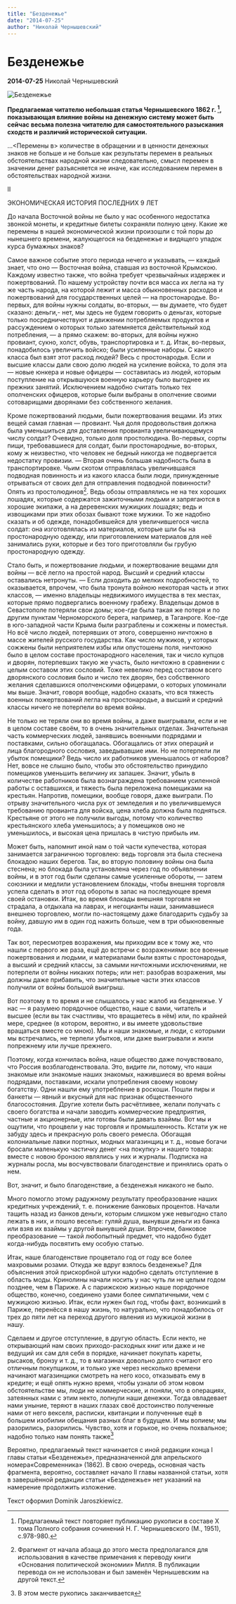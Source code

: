 ```yaml
---
title: "Безденежье"
date: "2014-07-25"
author: "Николай Чернышевский"
---
```


# Безденежье

**2014-07-25** Николай Чернышевский

![Безденежье](http://cyrillitsa.ru/uploads/posts/2012-05/1336661369_93d0f6a8118e.jpg)

**Предлагаемая читателю небольшая статья Чернышевского 1862 г. [^1], показывающая влияние войны на денежную систему может быть сейчас весьма полезна читателю для самостоятельного разыскания сходств и различий исторической ситуации.**

...<Перемены в> количестве в обращении и в ценности денежных знаков не больше и не больше как результаты перемен в реальных обстоятельствах народной жизни следовательно, смысл перемен в значении денег разъясняется не иначе, как исследованием перемен в обстоятельствах народной жизни.

II

ЭКОНОМИЧЕСКАЯ ИСТОРИЯ ПОСЛЕДНИХ 9 ЛЕТ

До начала Восточной войны не было у нас особенного недостатка звонкой монеты, и кредитные билеты сохраняли полную цену. Какие же перемены в нашей экономической жизни произошли с той поры до нынешнего времени, жалующегося на безденежье и видящего упадок курса бумажных знаков?

Самое важное событие этого периода нечего и указывать, — каждый знает, что оно — Восточная война, ставшая из восточной Крымскою. Каждому известно также, что война требует чрезвычайных издержек и пожертвований. По нашему устройству почти вся масса их легла на ту же часть народа, на которой лежит и масса обыкновенных расходов и пожертвований для государственных целей — на простонародье. Во-первых, для войны нужны солдаты, во-вторых, — вы думаете, что будет сказано: деньги,- нет, мы здесь не будем говорить о деньгах, которые только посредничествуют и движении потребляемых продуктов и рассуждением о которых только затемняется действительный ход потребления, — а прямо скажем: во-вторых, для войны нужно провиант, сукно, холст, обувь, транспортировка и т. д. Итак, во-первых, понадобилось увеличить войско; были усиленные наборы. С какого класса был взят этот расход людей? Весь с простонародья. Если и высшие классы дали свою долю людей на усиление войска, то доля эта — новые юнкера и новые офицеры — составилась из людей, которым поступление на открывшуюся военную карьеру было выгоднее их прежних занятий. Исключением надобно считать только тех ополченских офицеров, которые были выбраны в ополчение своими сотоварищами дворянами без собственного желания.

Кроме пожертвований людьми, были пожертвования вещами. Из этих вещей самая главная — провиант. Чья доля продовольствия должна была уменьшиться для доставления провианта увеличивающемуся числу солдат? Очевидно, только доля простолюдина. Во-первых, сорты пищи, требовавшиеся для солдат, были простонародные, во-вторых, кому ж неизвестно, что человек не бедный никогда не подвергается недостатку провизии. — Вторая очень большая надобность была в транспортировке. Чьим скотом отправлялась увеличившаяся подводная повинность и из какого класса были люди, принужденные отрываться от своих дел для отправления подводной повинности? Опять из простолюдинов[^2]. Ведь обозы отправлялись не на тех хороших лошадях, которые содержатся зажиточными людьми и запрягаются в хорошие экипажи, а на деревенских мужицких лошадях; ведь и извощиками при этих обозах бывают тоже мужики. То же надобно сказать и об одежде, понадобившейся для увеличившегося числа солдат: она изготовлялась из материалов, которые шли бы на простонародную одежду, или приготовлением материалов для неё занимались руки, которые и без того приготовляли бы грубую простонародную одежду.

Стало быть, и пожертвование людьми, и пожертвование вещами для войны — всё легло на простой народ. Высший и средний классы оставались нетронуты. — Если доходить до мелких подробностей, то оказывается, впрочем, что была тронута войною некоторая часть и этих классов, — именно владельцы недвижимого имущества в тех местах, которые прямо подвергались военному грабежу. Владельцы домов в Севастополе потеряли свои домы; кое-где была такая же потеря и по другим пунктам Черноморского берега, например, в Таганроге. Кое-где в юго-западной части Крыма были разграблены и сожжены и поместья. Но всё число людей, потерявших от этого, совершенно ничтожно в массе жителей русского государства. Как число мужиков, у которых сожжены были неприятелем избы или опустошены поля, ничтожно было в целом составе простонародного населения, так и число купцов и дворян, потерпевших такую же участь, было ничтожно в сравнении с целым составом этих сословий. Тоже невелико перед составом всего дворянского сословия было и число тех дворян, без собственного желания сделавшихся ополченскими офицерами, о которых упоминали мы выше. Значит, говоря вообще, надобно сказать, что вся тяжесть военных пожертвований легла на простонародье, а высший и средний классы ничего не потерпели во время войны.

Не только не теряли они во время войны, а даже выигрывали, если и не в целом составе своём, то в очень значительных отделах. Значительная часть коммерческих людей, занявшись военными подрядами и поставками, сильно обогащалась. Обогащались от этих операций и лица благородного сословия, заведывавшие ими. Но не потерпели ли убыток помещики? Ведь число их работников уменьшалось от наборов? Нет, вовсе не слышно было, чтобы это обстоятельство принудило помещиков уменьшить величину их запашек. Значит, убыль в количестве работников была вознаграждена требованием усиленной работы с оставшихся, и тяжесть была переложена помещиками на крестьян. Напротив, помещики, вообще говоря, даже выиграли. По отрыву значительного числа рук от земледелия и по увеличившемуся требованию провианта для войска, цена хлеба должна была подняться. Крестьяне от этого не получили выгоды, потому что количество крестьянского хлеба уменьшилось; а у помещиков оно не уменьшилось, и высокая цена пришлась в чистую прибыль им.

Может быть, напомнит иной нам о той части купечества, которая занимается заграничною торговлею: ведь торговля эта была стеснена блокадою наших берегов. Так, во вторую половину войны она была стеснена; но блокада была установлена через год по объявлении войны, и в этот год были сделаны самые усиленные обороты, — затем союзники и медлили установлением блокады, чтобы внешняя торговля успела сделать в этот год обороты в запас на последующее время своей остановки. Итак, во время блокады внешняя торговля не страдала, а отдыхала на лаврах, и негоцианты наши, занимавшиеся внешнею торговлею, могли по-настоящему даже благодарить судьбу за войну, давшую им в один год нажить больше, чем в три обыкновенные года.

Так вот, пересмотрев возражения, мы приходим все к тому же, что нашли с первого же раза, ещё до встречи с возражениями: все военные пожертвования и людьми, и материалами были взяты с простонародья, а высший и средний классы, за самыми ничтожными исключениями, не потерпели от войны никаких потерь; или нет: разобрав возражения, мы должны даже прибавить, что значительные части этих классов получили от войны большой выигрыш.

Вот поэтому в то время и не слышалось у нас жалоб иа безденежье. У нас — я разумею порядочное общество, наше с вами, читатель и высшее (если вы так счастливы, что вращаетесь в нём) или, по крайней мере, среднее (в котором, вероятно, и вы имеете удовольствие вращаться вместе со мною). Мы и наши знакомые, и люди, с которыми мы встречались, не терпели убытков, или даже выигрывали и жили попрежнему или лучше прежнего.

Поэтому, когда кончилась война, наше общество даже почувствовало, что Россия возблагоденствовала. Это, видите ли, потому, что наши знакомые или знакомые наших знакомых, нажившиеся во время войны подрядами, поставками, искали употребления своему новому богатству. Одни нашли ему употребление в роскоши. Пошли пиры и банкеты — явный и вкусный для нас признак общественного благосостояния. Другие хотели быть расчётливее, желали получать с своего богатства и начали заводить коммерческие предприятия, частные и акционерные, или готовы были давать взаймы. Вот мы и ощутили, что процвели у нас торговля и промышленность. Кстати уж не забуду здесь и прекрасную роль своего ремесла. Обогащая колониальные лавки портных, модных магазинщиц и т. д., новые богачи бросали маленькую частичку денег <на покупку> и нашего товара: вместе с новою бронзою являлись у них и журналы. Подписка на журналы росла, мы восчувствовали благоденствие и принялись орать о нем.

Вот, значит, и было благоденствие, а безденежья никакого не было.

Много помогло этому радужному результату преобразование наших кредитных учреждений, т. е. понижение банковых процентов. Начали тащить назад из банков деньги, которым слишком уже невыгодно стало лежать в них, и пошло веселье: гуляй душа, вынувши деньги из банка или взяв их взаймы у другой вынувшей души. Впрочем, банковое преобразование — такой любопытный предмет, что надобно будет когда-нибудь посвятить ему особую статью.

Итак, наше благоденствие процветало год от году все более махровыми розами. Откуда же вдруг взялось безденежье? Для объяснения этой прискорбной штуки надобно сделать отступление в область моды. Кринолины начали носить у нас чуть ли не целым годом позднее, чем в Париже. А с парижскою жизнью наше порядочное общество, конечно, соединено узами более симпатичными, чем с мужицкою жизнью. Итак, если нужен был год, чтобы факт, возникший в Париже, перенёсся в нашу жизнь, то натурально, что понадобилось от трех до пяти лет на переход другого явления из мужицкой жизни в нашу.

Сделаем и другое отступление, в другую область. Если некто, не открывающий нам своих приходо-расходных книг или даже и не ведущий их сам для себя в порядке, начинает покупать кареты, рысаков, бронзу и т. д., то в магазинах довольно долго считают его отличным покупщиком, и только уже через несколько времени начинают магазинщики смотреть на него косо, отказывать ему в кредите; и ещё опять нужно время, чтобы узнали об этом новом обстоятельстве мы, люди не коммерческие, и поняли, что в операциях, затеянных нами с этим некто, лопнули наши денежки. Тогда овладевает нами уныние, теряют в наших глазах своё достоинство полученные нами от него векселя, расписки, квитанции и полученные ещё в большем изобилии обещания разных благ в будущем. И мы вопием; мы разорились, разорились. Чувство, хотя и горькое, но очень похвальное; надобно только нам понять также[^3]

[^1]: Предлагаемый текст повторяет публикацию рукописи в составе X тома Полного собрания сочинений Н. Г. Чернышевского (М., 1951), с.978-980.

Вероятно, предлагаемый текст начинается с иной редакции конца I главы статьи «Безденежье», предназначенной для апрельского номера«Современника» (1862). В свою очередь, основная часть фрагмента, вероятно, составляет начало II главы названной статьи, хотя в завершённой редакции статьи «Безденежье» нет указаний на намерение продолжить изложение.

Текст оформил Dominik Jaroszkiewicz.

[^2]: Фрагмент от начала абзаца до этого места предполагался для использования в качестве примечания к переводу книги «Основания политической экономии» Милля. В публикации перевода он не использован и был заменён Чернышевским на другой текст.

[^3]: В этом месте рукопись заканчивается
